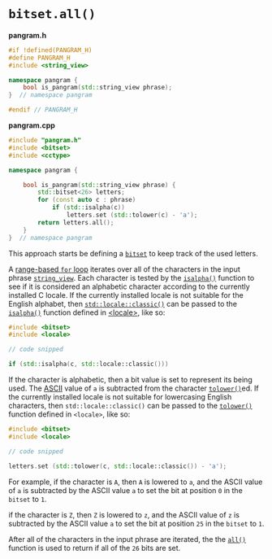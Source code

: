 # `bitset.all()`


**pangram.h**
```cpp
#if !defined(PANGRAM_H)
#define PANGRAM_H
#include <string_view>

namespace pangram {
    bool is_pangram(std::string_view phrase);
}  // namespace pangram

#endif // PANGRAM_H
```

**pangram.cpp**

```cpp
#include "pangram.h"
#include <bitset>
#include <cctype>

namespace pangram {

    bool is_pangram(std::string_view phrase) {
        std::bitset<26> letters;
        for (const auto c : phrase)
            if (std::isalpha(c))
                letters.set (std::tolower(c) - 'a');
        return letters.all();
    }
}  // namespace pangram
```

This approach starts be defining a [`bitset`][bitset] to keep track of the used letters.

A [range-based `for` loop][ranged-for] iterates over all of the characters in the input phrase [`string_view`][stringview].
Each character is tested by the [`isalpha()`][isalpha] function to see if it is considered an alphabetic character according to the currently installed C locale.
If the currently installed locale is not suitable for the English alphabet, then [`std::locale::classic()`][locale-classic] can be passed to the [`isalpha()`][isalpha-locale] function defined in [&lt;locale&gt;][locale], like so: 

```cpp
#include <bitset>
#include <locale>

// code snipped

if (std::isalpha(c, std::locale::classic()))
```

If the character is alphabetic, then a bit value is set to represent its being used.
The [ASCII][ascii] value of `a` is subtracted from the character [`tolower()`][tolower]ed.
If the currently installed locale is not suitable for lowercasing English characters, then `std::locale::classic()` can be passed to the [`tolower()`][tolower-locale] function defined in `<locale>`, like so:

```cpp
#include <bitset>
#include <locale>

// code snipped

letters.set (std::tolower(c, std::locale::classic()) - 'a');
```

For example, if the character is `A`, then `A` is lowered to `a`, and the ASCII value of `a` is subtracted by the ASCII value `a` to set the bit at position `0` in the `bitset` to `1`.

if the character is `Z`, then `Z` is lowered to `z`, and the ASCII value of `z` is subtracted by the ASCII value `a` to set the bit at position `25` in the `bitset` to `1`.

After all of the characters in the input phrase are iterated, the the [`all()`][all] function is used to return if all of the `26` bits are set.

[bitset]: https://en.cppreference.com/w/cpp/utility/bitset
[ranged-for]: https://en.cppreference.com/w/cpp/language/range-for
[stringview]: https://en.cppreference.com/w/cpp/header/string_view
[isalpha]: https://en.cppreference.com/w/cpp/string/byte/isalpha
[isalpha-locale]: https://en.cppreference.com/w/cpp/locale/isalpha
[locale]: https://en.cppreference.com/w/cpp/header/locale
[locale-classic]: https://en.cppreference.com/w/cpp/locale/locale/classic
[tolower]: https://en.cppreference.com/w/cpp/string/byte/tolower
[tolower-locale]: https://en.cppreference.com/w/cpp/locale/tolower
[ascii]: https://www.asciitable.com/
[all]: https://en.cppreference.com/w/cpp/utility/bitset/all_any_none
